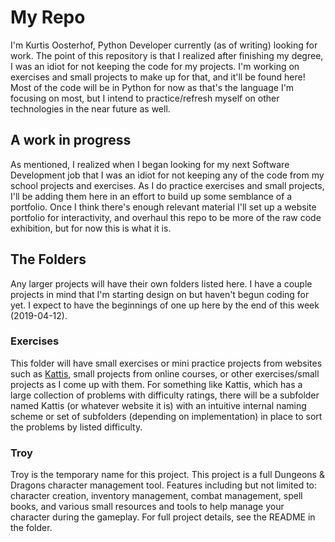 # My Repo

I'm Kurtis Oosterhof, Python Developer currently (as of writing) looking for work. The point of this repository is that I realized after finishing my degree, I was an idiot for not keeping the code for my projects. I'm working on exercises and small projects to make up for that, and it'll be found here! Most of the code will be in Python for now as that's the language I'm focusing on most, but I intend to practice/refresh myself on other technologies in the near future as well.

## A work in progress

As mentioned, I realized when I began looking for my next Software Development job that I was an idiot for not keeping any of the code from my school projects and exercises. As I do practice exercises and small projects, I'll be adding them here in an effort to build up some semblance of a portfolio. Once I think there's enough relevant material I'll set up a website portfolio for interactivity, and overhaul this repo to be more of the raw code exhibition, but for now this is what it is.

## The Folders

Any larger projects will have their own folders listed here. I have a couple projects in mind that I'm starting design on but haven't begun coding for yet. I expect to have the beginnings of one up here by the end of this week (2019-04-12).

### Exercises

This folder will have small exercises or mini practice projects from websites such as [Kattis](https://open.kattis.com/), small projects from online courses, or other exercises/small projects as I come up with them. For something like Kattis, which has a large collection of problems with difficulty ratings, there will be a subfolder named Kattis (or whatever website it is) with an intuitive internal naming scheme or set of subfolders (depending on implementation) in place to sort the problems by listed difficulty. 

### Troy

Troy is the temporary name for this project. This project is a full Dungeons & Dragons character management tool. Features including but not limited to: character creation, inventory management, combat management, spell books, and various small resources and tools to help manage your character during the gameplay. For full project details, see the README in the folder.
